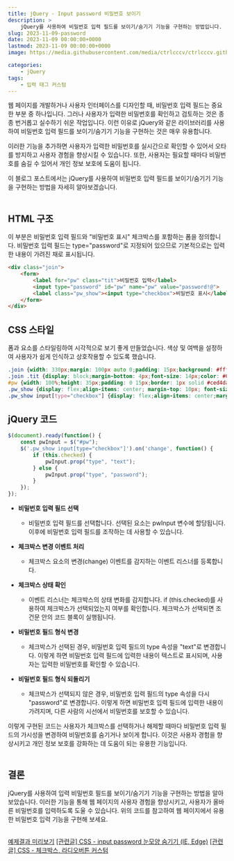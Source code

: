 ```yaml
---
title: jQuery - Input password 비밀번호 보이기
description: >  
    jQuery를 사용하여 비밀번호 입력 필드를 보이기/숨기기 기능을 구현하는 방법입니다.
slug: 2023-11-09-password
date: 2023-11-09 00:00:00+0000
lastmod: 2023-11-09 00:00:00+0000
image: https://media.githubusercontent.com/media/ctrlcccv/ctrlcccv.github.io/master/assets/img/post/2023-11-09-password.webp

categories:
    - jQuery
tags:
    - 입력 태그 커스텀
---
```

웹 페이지를 개발하거나 사용자 인터페이스를 디자인할 때, 비밀번호 입력 필드는 중요한 부분 중 하나입니다. 그러나 사용자가 입력한 비밀번호를 확인하고 검토하는 것은 종종 번거롭고 실수하기 쉬운 작업입니다. 이런 이유로 jQuery와 같은 라이브러리를 사용하여 비밀번호 입력 필드를 보이기/숨기기 기능을 구현하는 것은 매우 유용합니다.  

<script async src="https://pagead2.googlesyndication.com/pagead/js/adsbygoogle.js?client=ca-pub-8535540836842352" crossorigin="anonymous"></script>
<ins class="adsbygoogle"
     style="display:block; text-align:center;"
     data-ad-layout="in-article"
     data-ad-format="fluid"
     data-ad-client="ca-pub-8535540836842352"
     data-ad-slot="2974559225"></ins>
<script>
     (adsbygoogle = window.adsbygoogle || []).push({});
</script>

이러한 기능을 추가하면 사용자가 입력한 비밀번호를 실시간으로 확인할 수 있어서 오타를 방지하고 사용자 경험을 향상시킬 수 있습니다. 또한, 사용자는 필요할 때마다 비밀번호를 숨길 수 있어서 개인 정보 보호에 도움이 됩니다.  

이 블로그 포스트에서는 jQuery를 사용하여 비밀번호 입력 필드를 보이기/숨기기 기능을 구현하는 방법을 자세히 알아보겠습니다.  
<br>

## HTML 구조
이 부분은 비밀번호 입력 필드와 "비밀번호 표시" 체크박스를 포함하는 폼을 정의합니다. 비밀번호 입력 필드는 type="password"로 지정되어 있으므로 기본적으로는 입력한 내용이 가려진 채로 표시됩니다.  
```html
<div class="join">
    <form>
        <label for="pw" class="tit">비밀번호 입력</label>
        <input type="password" id="pw" name="pw" value="password!@">
        <label class="pw_show"><input type="checkbox">비밀번호 표시</label>
    </form>
</div>
```

## CSS 스타일
폼과 요소를 스타일링하여 시각적으로 보기 좋게 만들었습니다. 색상 및 여백을 설정하여 사용자가 쉽게 인식하고 상호작용할 수 있도록 했습니다.  
```css
.join {width: 330px;margin: 100px auto 0;padding: 15px;background: #fff;border: 1px solid #ddd;border-radius:4px;}
.join .tit {display: block;margin-bottom: 4px;font-size: 14px;color: #000;}
#pw {width: 100%;height: 35px;padding: 0 15px;border: 1px solid #ced4da;border-radius:4px;font-size: 14px;color: #000;} 
.pw_show {display: flex;align-items: center; margin-top: 10px; font-size: 12px;}
.pw_show input[type="checkbox"] {display: flex;align-items: center;margin-right: 5px;font-size: 12px; }
```

<script async src="https://pagead2.googlesyndication.com/pagead/js/adsbygoogle.js?client=ca-pub-8535540836842352" crossorigin="anonymous"></script>
<ins class="adsbygoogle"
     style="display:block; text-align:center;"
     data-ad-layout="in-article"
     data-ad-format="fluid"
     data-ad-client="ca-pub-8535540836842352"
     data-ad-slot="2974559225"></ins>
<script>
     (adsbygoogle = window.adsbygoogle || []).push({});
</script>

## jQuery 코드
```js
$(document).ready(function() {
    const pwInput = $("#pw");
    $('.pw_show input[type="checkbox"]').on('change', function() {
        if (this.checked) {
            pwInput.prop("type", "text");
        } else {
            pwInput.prop("type", "password");
        }
    });
});
```

* **비밀번호 입력 필드 선택**  
  * 비밀번호 입력 필드를 선택합니다. 선택된 요소는 pwInput 변수에 할당됩니다. 이후에 비밀번호 입력 필드를 조작하는 데 사용할 수 있습니다.

* **체크박스 변경 이벤트 처리**  
  * 체크박스 요소의 변경(change) 이벤트를 감지하는 이벤트 리스너를 등록합니다.

* **체크박스 상태 확인**  
  * 이벤트 리스너는 체크박스의 상태 변화를 감지합니다. if (this.checked)를 사용하여 체크박스가 선택되었는지 여부를 확인합니다. 체크박스가 선택되면 조건문 안의 코드 블록이 실행됩니다.

* **비밀번호 필드 형식 변경**  
  * 체크박스가 선택된 경우, 비밀번호 입력 필드의 type 속성을 "text"로 변경합니다. 이렇게 하면 비밀번호 입력 필드에 입력한 내용이 텍스트로 표시되며, 사용자는 입력한 비밀번호를 확인할 수 있습니다.

* **비밀번호 필드 형식 되돌리기**
  * 체크박스가 선택되지 않은 경우, 비밀번호 입력 필드의 type 속성을 다시 "password"로 변경합니다. 이렇게 하면 비밀번호 입력 필드에 입력한 내용이 가려지며, 다른 사람의 시선에서 비밀번호를 보호할 수 있습니다.

이렇게 구현된 코드는 사용자가 체크박스를 선택하거나 해제할 때마다 비밀번호 입력 필드의 가시성을 변경하여 비밀번호를 숨기거나 보이게 합니다. 이것은 사용자 경험을 향상시키고 개인 정보 보호를 강화하는 데 도움이 되는 유용한 기능입니다.  
<br>

## 결론
jQuery를 사용하여 입력 비밀번호 필드를 보이기/숨기기 기능을 구현하는 방법을 알아보았습니다. 이러한 기능을 통해 웹 페이지의 사용자 경험을 향상시키고, 사용자가 올바른 비밀번호를 입력하도록 도울 수 있습니다. 위의 코드를 참고하여 웹 페이지에서 유용한 비밀번호 입력 기능을 구현해 보세요.  
<br>

<div class="btn_wrap">
    <a target="_blank" href="/ctrlcccv-demo/2023-11-09-password/">예제결과 미리보기</a>
    <a href="/code/2023-11-08-password-eye/">[관련글] CSS - input password 눈모양 숨기기 (IE, Edge)</a>
    <a href="https://ctrlcccv.github.io/code/2023-11-13-checkbox-custom/">[관련글] CSS - 체크박스, 라디오버튼 커스텀</a>
</div>